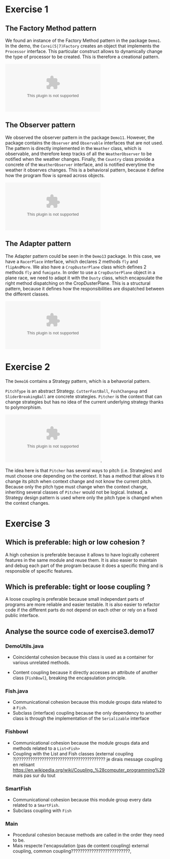 # Exercise 1

## The Factory Method pattern

We found an instance of the Factory Method pattern in the package `Demo1`.
In the demo, the `Corei(5|7)Factory` creates an object that implements the
`Processor` interface. This particular construct allows to dynamically change
the type of processor to be created. This is therefore a creational pattern.

![Demo1 UML](demo1.eps)


## The Observer pattern

We observed the observer pattern in the package `Demo11`. However, the package
contains the `Observer` and `Observable` interfaces that are not used. The
pattern is directly implemented in the `Weather` class, which is observable, 
and therefore keep tracks of all the `WeatherObserver` to be notified when
the weather changes. Finally, the `Country` class provide a concrete
of the `WeatherObserver` interface, and is notified everytime the weather it
observes changes. This is a behavioral pattern, because it define how the
program flow is spread across objects.

![Demo11 UML](demo11.eps)


## The Adapter pattern

The Adapter pattern could be seen in the `Demo13` package. In this case, we have
a `RacerPlace` interface, which declares 2 methods `fly` and `flipAndMore`.
We also have a `CropDusterPlane` class which defines 2 methods `fly` and `fumigate`.
In order to use a `CropDusterPlane` object in a plane race, we need to adapt it
with the `Dusty` class, which encapsulate the right method dispatching on the
CropDusterPlane. This is a structural pattern, because it defines how the
responsibilities are dispatched between the different classes.

![Demo13 UML](demo13.eps)


# Exercise 2

The `Demo16` contains a Strategy pattern, which is a behavorial pattern.

`PitchType` is an abstract Strategy. `CutterFastBall`, `FoshChangeup` and `SliderBreakingBall` are concrete strategies. `Pitcher` is the context that can change strategies but has no idea of the current underlying strategy thanks to polymorphism.

![Demo16 UML](demo16.eps).

The idea here is that `Pitcher` has several ways to pitch (i.e. Strategies) and must choose one depending on the context. It has a method that allows it to change its pitch when context change and not know the current pitch. Because only the pitch type must change when the context change, inheriting several classes of `Pitcher` would not be logical. Instead, a Strategy design pattern is used where only the pitch type is changed when the context changes.



# Exercise 3

## Which is preferable: high or low cohesion ?

A high cohesion is preferable because it allows to have logically coherent features in the same module and reuse them. It is also easier to maintain and debug each part of the program because it does a specific thing and is responsible of specific features.


## Which is preferable: tight or loose coupling ?

A loose coupling is preferable because small independant parts of programs are more reliable and easier testable. It is also easier to refactor code if the different parts do not depend on each other or rely on a fixed public interface.

## Analyse the source code of exercise3.demo17

### DemoUtils.java

* Coincidental cohesion because this class is used as a container for various unrelated methods.

* Content coupling because it directly accesses an attribute of another
class (`FishBowl`), breaking the encapsulation principle.

### Fish.java

* Communicational cohesion because this module groups data related to a `Fish`.
* Subclass (interface) coupling because the only dependency to another class is through the implementation of the `Serializable` interface

### Fishbowl

* Communicational cohesion because the module groups data and methods related to a `List<Fish>`
* Coupling with the List and Fish classes (external coupling ?)??????????????????????????????????????? je dirais message coupling en relisant https://en.wikipedia.org/wiki/Coupling_%28computer_programming%29 mais pas sur du tout

### SmartFish

* Communicational cohesion because this module group every data related to a `SmartFish`.
* Subclass coupling with `Fish`

### Main

* Procedural cohesion because methods are called in the order they need to be.
* Mais respecte l'encapsulation (pas de content coupling)
  external coupling, common coupling??????????????????????????,
